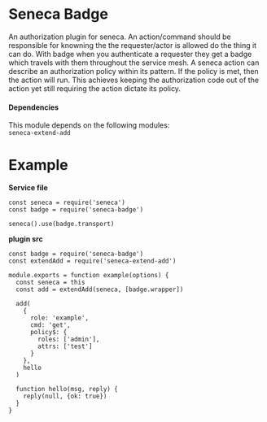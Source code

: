 # Seneca Badge

An authorization plugin for seneca. An action/command should be responsible for knowning the the requester/actor is allowed do the thing it can do. With badge when you authenticate a requester they get a badge which travels with them throughout the service mesh. A seneca action can describe an authorization policy within its pattern. If the policy is met, then the action will run. This achieves keeping the authorization code out of the action yet still requiring the action dictate its policy.

#### Dependencies

This module depends on the following modules:  
`seneca-extend-add`

# Example

**Service file**

```
const seneca = require('seneca')
const badge = require('seneca-badge')

seneca().use(badge.transport)
```

**plugin src**

```
const badge = require('seneca-badge')
const extendAdd = require('seneca-extend-add')

module.exports = function example(options) {
  const seneca = this
  const add = extendAdd(seneca, [badge.wrapper])

  add(
    {
      role: 'example',
      cmd: 'get',
      policy$: {
        roles: ['admin'],
        attrs: ['test']
      }
    },
    hello
  )

  function hello(msg, reply) {
    reply(null, {ok: true})
  }
}
```
